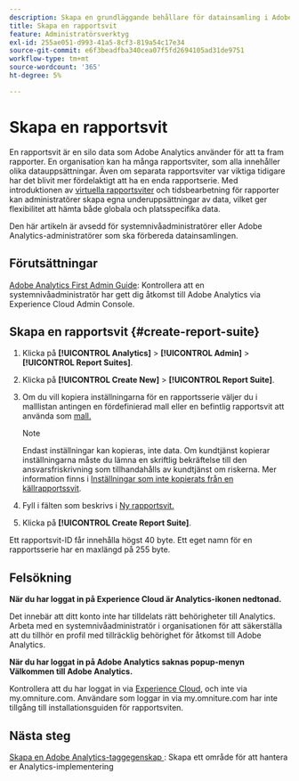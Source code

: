 ```yaml
---
description: Skapa en grundläggande behållare för datainsamling i Adobe Analytics
title: Skapa en rapportsvit
feature: Administratörsverktyg
exl-id: 255ae051-d993-41a5-8cf3-819a54c17e34
source-git-commit: e6f3beadfba340cea07f5fd2694105ad31de9751
workflow-type: tm+mt
source-wordcount: '365'
ht-degree: 5%

---
```


# Skapa en rapportsvit

En rapportsvit är en silo data som Adobe Analytics använder för att ta fram rapporter. En organisation kan ha många rapportsviter, som alla innehåller olika datauppsättningar. Även om separata rapportsviter var viktiga tidigare har det blivit mer fördelaktigt att ha en enda rapportserie. Med introduktionen av [virtuella rapportsviter](https://experienceleague.adobe.com/docs/analytics/components/virtual-report-suites/vrs-about.html?lang=en#virtual-report-suites) och tidsbearbetning för rapporter kan administratörer skapa egna underuppsättningar av data, vilket ger flexibilitet att hämta både globala och platsspecifika data.

Den här artikeln är avsedd för systemnivåadministratörer eller Adobe Analytics-administratörer som ska förbereda datainsamlingen.

## Förutsättningar

[Adobe Analytics First Admin Guide](/help/admin/admin-console/first-admin-guide.md): Kontrollera att en systemnivåadministratör har gett dig åtkomst till Adobe Analytics via Experience Cloud Admin Console.

## Skapa en rapportsvit {#create-report-suite}

1. Klicka på **[!UICONTROL Analytics]** > **[!UICONTROL Admin]** > **[!UICONTROL Report Suites]**.
1. Klicka på **[!UICONTROL Create New]** > **[!UICONTROL Report Suite]**.
1. Om du vill kopiera inställningarna för en rapportsserie väljer du i malllistan antingen en fördefinierad mall eller en befintlig rapportsvit att använda som [mall.](/help/admin/c-manage-report-suites/c-report-suite-templates/report-suite-templates.md)

   >[!NOTE]
   >
   >Endast inställningar kan kopieras, inte data. Om kundtjänst kopierar inställningarna måste du lämna en skriftlig bekräftelse till den ansvarsfriskrivning som tillhandahålls av kundtjänst om riskerna. Mer information finns i [Inställningar som inte kopierats från en källrapportssvit](/help/admin/c-manage-report-suites/c-new-report-suite/settings-not-copied-from-rs.md).

1. Fyll i fälten som beskrivs i [Ny rapportsvit.](/help/admin/c-manage-report-suites/c-new-report-suite/new-report-suite.md)
1. Klicka på **[!UICONTROL Create Report Suite]**.

Ett rapportsvit-ID får innehålla högst 40 byte. Ett eget namn för en rapportsserie har en maxlängd på 255 byte.

## Felsökning

**När du har loggat in på Experience Cloud är Analytics-ikonen nedtonad.**

Det innebär att ditt konto inte har tilldelats rätt behörigheter till Analytics. Arbeta med en systemnivåadministratör i organisationen för att säkerställa att du tillhör en profil med tillräcklig behörighet för åtkomst till Adobe Analytics.

**När du har loggat in på Adobe Analytics saknas popup-menyn Välkommen till Adobe Analytics.**

Kontrollera att du har loggat in via [Experience Cloud](https://experience.adobe.com), och inte via my.omniture.com. Användare som loggar in via my.omniture.com har inte tillgång till installationsguiden för rapportsviten.

## Nästa steg

[Skapa en Adobe Analytics-taggegenskap  ](/help/implement/launch/create-analytics-property.md): Skapa ett område för att hantera er Analytics-implementering
